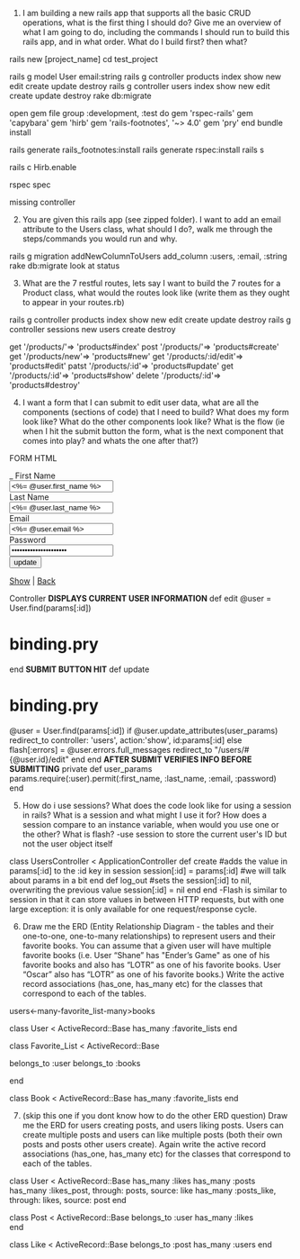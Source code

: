 1) I am building a new rails app that supports all the basic CRUD operations, what is the first thing I should do? Give me an overview of what I am going to do, including the commands I should run to build this rails app, and in what order. What do I build first? then what?

rails new [project_name]
cd test_project

rails g model User email:string
rails g controller products index show new edit create update destroy
rails g controller users index show new edit create update destroy
rake db:migrate

open gem file
group :development, :test do
  gem 'rspec-rails'
  gem 'capybara'
  gem 'hirb'
  gem 'rails-footnotes', '~> 4.0'
  gem 'pry'
end
bundle install

rails generate rails_footnotes:install
rails generate rspec:install
rails s

rails c
Hirb.enable

rspec spec

missing controller

2) You are given this rails app (see zipped folder). I want to add an email attribute to the Users class, what should I do?, walk me through the steps/commands you would run and why.

rails g migration addNewColumnToUsers
add_column :users, :email, :string
rake db:migrate
look at status

3) What are the 7 restful routes, lets say I want to build the 7 routes for a Product class, what would the routes look like (write them as they ought to appear in your routes.rb)

rails g controller products index show new edit create update destroy
rails g controller sessions new users create destroy

get '/products/'=> 'products#index'
post '/products/'=> 'products#create'
get '/products/new'=> 'products#new'
get '/products/:id/edit'=> 'products#edit'
patst '/products/:id'=> 'products#update'
get '/products/:id'=> 'products#show'
delete '/products/:id'=> 'products#destroy'

4) I want a form that I can submit to edit user data, what are all the components (sections of code) that I need to build? What does my form look like? What do the other components look like? What is the flow (ie when I hit the submit button the form, what is the next component that comes into play? and whats the one after that?)

FORM HTML

<form action="/users/<%= @user.id %>" method="post">
  <input name="authenticity_token" value="<%= form_authenticity_token %>" type="hidden">
    <input name="_method" value="patch" type="hidden">_
  <label>First Name </label></br>
  <input type="text" name="user[first_name]" value="<%= @user.first_name %>"/></br>
  <label>Last Name </label></br>
  <input type="text" name="user[last_name]" value="<%= @user.last_name %>"/></br>
  <label>Email </label></br>
  <input type="text" name="user[email]" value="<%= @user.email %>"/></br>
  <label>Password </label></br>
  <input type="password" name="user[password]" value="<%= @user.password %>"/></br>
  <input type="submit" value="update"/>
</form>
<a href="/users/<%= @user.id %>/">Show</a> | <a href="/users/">Back</a>

Controller
****DISPLAYS CURRENT USER INFORMATION****
def edit
  @user = User.find(params[:id])
  # binding.pry
end
****SUBMIT BUTTON HIT****
def update
  # binding.pry
  @user = User.find(params[:id])
  if @user.update_attributes(user_params)
    redirect_to controller: 'users', action:'show', id:params[:id]
  else
    flash[:errors] = @user.errors.full_messages
    redirect_to "/users/#{@user.id}/edit"
  end
end
****AFTER SUBMIT VERIFIES INFO BEFORE SUBMITTING****
private
def user_params
params.require(:user).permit(:first_name, :last_name, :email, :password)
end

5) How do i use sessions? What does the code look like for using a session in rails? What is a session and what might I use it for? How does a session compare to an instance variable, when would you use one or the other? What is flash?
-use session to store the current user's ID but not the user object itself

class UsersController < ApplicationController
  def create
    #adds the value in params[:id] to the :id key in session
    session[:id] = params[:id] #we will talk about params in a bit
  end
  def log_out
    #sets the session[:id] to nil, overwriting the previous value
    session[:id] = nil
  end
end
-Flash is similar to session in that it can store values in between HTTP requests, but with one large exception:  it is only available for one request/response cycle.

6) Draw me the ERD (Entity Relationship Diagram - the tables and their one-to-one, one-to-many relationships) to represent users and their favorite books. You can assume that a given user will have multiple favorite books (i.e. User “Shane” has "Ender’s Game" as one of his favorite books and also has “LOTR” as one of his favorite books. User “Oscar” also has “LOTR” as one of his favorite books.) Write the active record associations (has_one, has_many etc) for the classes that correspond to each of the tables.

users<-many-favorite_list-many>books

class User < ActiveRecord::Base
    has_many :favorite_lists
end

class Favorite_List < ActiveRecord::Base

  belongs_to :user
  belongs_to :books

end

class Book < ActiveRecord::Base
  has_many :favorite_lists
end

7) (skip this one if you dont know how to do the other ERD question) Draw me the ERD for users creating posts, and users liking posts. Users can create multiple posts and users can like multiple posts (both their own posts and posts other users create).
Again write the active record associations (has_one, has_many etc) for the classes that correspond to each of the tables.

class User < ActiveRecord::Base
    has_many :likes
    has_many :posts
    has_many :likes_post, through: posts, source: like
    has_many :posts_like, through: likes, source: post
end

class Post < ActiveRecord::Base
  belongs_to :user
  has_many :likes  
end

class Like < ActiveRecord::Base
  belongs_to :post
  has_many :users
end
